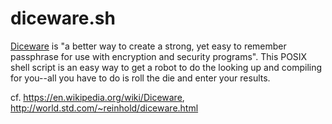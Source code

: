 # diceware.sh  
[Diceware](http://world.std.com/~reinhold/diceware.html) is "a better way to create a strong, yet easy to remember passphrase for use with encryption and security programs".
This POSIX shell script is an easy way to get a robot to do the looking up and compiling for you--all you have to do is roll the die and enter your results.

cf. https://en.wikipedia.org/wiki/Diceware, http://world.std.com/~reinhold/diceware.html

